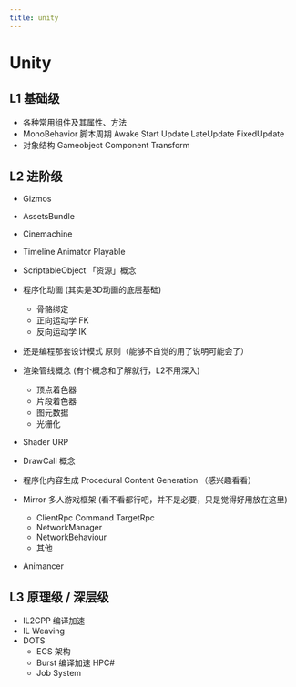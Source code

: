 ```yaml
---
title: unity
---
```


# Unity

## L1 基础级

- 各种常用组件及其属性、方法
- MonoBehavior 脚本周期 Awake Start Update LateUpdate FixedUpdate
- 对象结构 Gameobject Component Transform

## L2 进阶级

- Gizmos
- AssetsBundle
- Cinemachine
- Timeline Animator Playable
- ScriptableObject 「资源」概念
- 程序化动画 (其实是3D动画的底层基础)
  - 骨骼绑定
  - 正向运动学 FK
  - 反向运动学 IK
- 还是编程那套设计模式 原则（能够不自觉的用了说明可能会了）

- 渲染管线概念 (有个概念和了解就行，L2不用深入)
  - 顶点着色器
  - 片段着色器
  - 图元数据
  - 光栅化
- Shader URP
- DrawCall 概念

- 程序化内容生成 Procedural Content Generation （感兴趣看看）

- Mirror 多人游戏框架 (看不看都行吧，并不是必要，只是觉得好用放在这里)
  - ClientRpc Command TargetRpc
  - NetworkManager
  - NetworkBehaviour
  - 其他
- Animancer

## L3 原理级 / 深层级
- IL2CPP 编译加速
- IL Weaving
- DOTS
  - ECS 架构
  - Burst 编译加速 HPC#
  - Job System